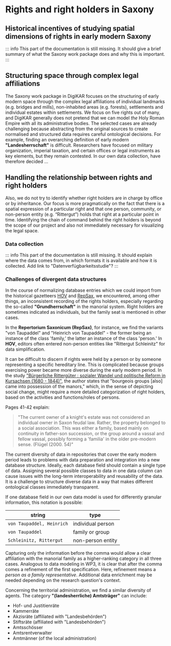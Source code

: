 # Rights and right holders in Saxony

## Historical incentives of studying spatial dimensions of rights in early modern Saxony

::: info
This part of the documentation is still missing. It should give a brief summary of what the Saxony work package does and why this is important.
:::

## Structuring space through complex legal affiliations

The Saxony work package in DigiKAR focuses on the structuring of early modern space through the complex legal affiliations of individual landmarks (e.g. bridges and mills), non-inhabited areas (e.g. forests), settlements and individual estates within settlements. We focus on five rights out of many, and DigiKAR generally does not pretend that we can model *the* Holy Roman Empire with all its administrative bodies. The selected cases are already challenging because abstracting from the original sources to create normalised and structured data requires careful ontological decisions. For example, finding an overarching definition of early modern **"Landesherrschaft"** is difficult. Researchers have focused on military organization, imperial taxation, and certain offices or legal instruments as key elements, but they remain contested. In our own data collection, have therefore decided ...

## Handling the relationship between rights and right holders

Also, we do not try to identify whether right holders are in charge by office or by inheritance. Our focus is more pragmatically on the fact that there is a spatial expression of a particular right and that one person, community, or non-person entity (e.g. “Rittergut”) holds that right at a particular point in time. Identifying the chain of command behind the right holders is beyond the scope of our project and also not immediately necessary for visualizing the legal space.

### Data collection

::: info
This part of the documentation is still missing. It should explain where the data comes from, in which formats it is available and how it is collected. Add link to "Datenverfügbarkeitsstudie"?
:::

### Challenges of divergent data structures

In the course of normalizing database entries which we could import from the historical gazetteers [HOV](https://hov.isgv.de/") and [RepSax](https://repsax.isgv.de/), we encountered, among other things, an inconsistent recording of the rights holders, especially regarding the so-called **"Grundherrschaft"** in the manorial system. Right holders are sometimes indicated as individuals, but the family seat is mentioned in other cases.

In the **Repertorium Saxonicum (RepSax)**, for instance, we find the variants "von Taupaddel" and "Heinrich von Taupaddel" - the former being an instance of the class 'family,' the latter an instance of the class 'person.' In **HOV**, editors often entered non-person entities like "Rittergut Schleinitz" for data simplification.

It can be difficult to discern if rights were held by a person or by someone representing a specific hereditary line. This is complicated because groups exercising power became more diverse during the early modern period. In the study ["Bürgerliche Rittergüter : sozialer Wandel und politische Reform in Kursachsen (1680 - 1844)"](https://digi20.digitale-sammlungen.de/de/fs1/object/display/bsb00056061_00147.html), the author states that "bourgeois groups [also] came into possession of the manors," which, in the sense of depicting social change, might require a more detailed categorization of right holders, based on the activities and functions/roles of persons.

Pages 41-42 explain:

> "The current owner of a knight's estate was not considered an individual owner in Saxon feudal law. Rather, the property belonged to a social association. This was either a family, based mainly on continuity in father-son succession, or the group around a vassal and fellow vassal, possibly forming a 'familia' in the older pre-modern sense. (Flügel (2000. 54)"

The current diversity of data in repositories that cover the early modern period leads to problems with data preparation and integration into a new database structure. Ideally, each database field should contain a single type of data. Assigning several possible classes to data in one data column can cause issues with the long-term interoperability and reusability of the data. It is a challenge to structure diverse data in a way that makes different ontological classes immediately transparent.

If one database field in our own data model is used for differently granular information, this notation is possible:

| string                    | type              |
| ------------------------- | ----------------- |
| `von Taupaddel, Heinrich` | individual person |
| `von Taupaddel`           | family or group   |
| `Schleinitz, Rittergut`   | non-person entity |

Capturing only the information before the comma would allow a clear affiliation with the manorial family as a higher-ranking category in all three cases. Analogous to data modeling in WP3, it is clear that after the comma comes a refinement of the first specification. Here, refinement means a _person as a family representative_. Additional data enrichment may be needed depending on the research question's context.

Concerning the territorial administration, we find a similar diversity of agents. The category **"(landesherrliche) Amtsträger"** can include:

- Hof- und Justitienräte
- Kammerräte
- Akzisräte (affiliated with "Landesbehörden")
- Stiftsräte (affiliated with "Landesbehörden")
- Amtsschösser
- Amtsrentverwalter
- Amtmänner (of the local administration)
